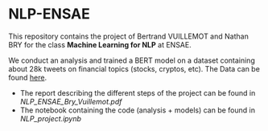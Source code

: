 # NLP-ENSAE

This repository contains the project of Bertrand VUILLEMOT and Nathan BRY for the class **Machine Learning for NLP** at ENSAE. 

We conduct an analysis and trained a BERT model on a dataset containing about 28k tweets on financial topics (stocks, cryptos, etc). The Data can be found [here](https://www.kaggle.com/davidwallach/financial-tweets).

- The report describing the different steps of the project can be found in *NLP_ENSAE_Bry_Vuillemot.pdf*
- The notebook containing the code (analysis + models) can be found in *NLP_project.ipynb*
